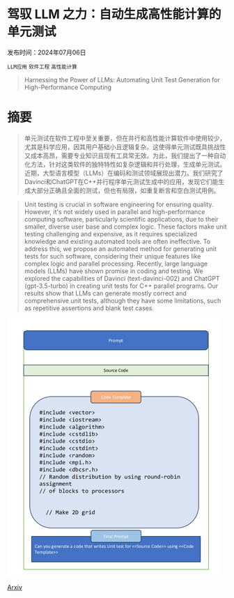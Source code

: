 # 驾驭 LLM 之力：自动生成高性能计算的单元测试

发布时间：2024年07月06日

`LLM应用` `软件工程` `高性能计算`

> Harnessing the Power of LLMs: Automating Unit Test Generation for High-Performance Computing

# 摘要

> 单元测试在软件工程中至关重要，但在并行和高性能计算软件中使用较少，尤其是科学应用，因其用户基础小且逻辑复杂。这使得单元测试既具挑战性又成本高昂，需要专业知识且现有工具常无效。为此，我们提出了一种自动化方法，针对这类软件的独特特性如复杂逻辑和并行处理，生成单元测试。近期，大型语言模型（LLMs）在编码和测试领域展现出潜力。我们研究了Davinci和ChatGPT在C++并行程序单元测试生成中的应用，发现它们能生成大部分正确且全面的测试，但也有局限，如重复断言和空白测试用例。

> Unit testing is crucial in software engineering for ensuring quality. However, it's not widely used in parallel and high-performance computing software, particularly scientific applications, due to their smaller, diverse user base and complex logic. These factors make unit testing challenging and expensive, as it requires specialized knowledge and existing automated tools are often ineffective.
  To address this, we propose an automated method for generating unit tests for such software, considering their unique features like complex logic and parallel processing. Recently, large language models (LLMs) have shown promise in coding and testing. We explored the capabilities of Davinci (text-davinci-002) and ChatGPT (gpt-3.5-turbo) in creating unit tests for C++ parallel programs. Our results show that LLMs can generate mostly correct and comprehensive unit tests, although they have some limitations, such as repetitive assertions and blank test cases.

![驾驭 LLM 之力：自动生成高性能计算的单元测试](../../../paper_images/2407.05202/x2.png)

[Arxiv](https://arxiv.org/abs/2407.05202)